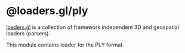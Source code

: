 # @loaders.gl/ply

[loaders.gl](https://uber-web.github.io/loaders.gl/#/docs) is a collection of framework independent 3D and geospatial loaders (parsers).

This module contains loader for the PLY format.

